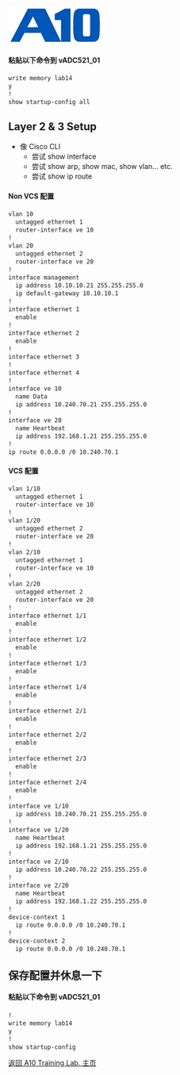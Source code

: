 ![](/Images/A10-NewLogos-Blue-NoReg-RGB-50.png)

#### 粘贴以下命令到 vADC521_01
```
write memory lab14
y
!
show startup-config all

```

## Layer 2 & 3 Setup
+ 像 Cisco CLI
  + 尝试 show interface
  + 尝试 show arp, show mac, show vlan... etc.
  + 尝试 show ip route

#### Non VCS 配置
```
vlan 10
  untagged ethernet 1
  router-interface ve 10
!
vlan 20
  untagged ethernet 2
  router-interface ve 20
!
interface management
  ip address 10.10.10.21 255.255.255.0
  ip default-gateway 10.10.10.1
!
interface ethernet 1
  enable
!
interface ethernet 2
  enable
!
interface ethernet 3
!
interface ethernet 4
!
interface ve 10
  name Data
  ip address 10.240.70.21 255.255.255.0
!
interface ve 20
  name Heartbeat
  ip address 192.168.1.21 255.255.255.0
!
ip route 0.0.0.0 /0 10.240.70.1

```

#### VCS 配置
```
vlan 1/10
  untagged ethernet 1
  router-interface ve 10
!
vlan 1/20
  untagged ethernet 2
  router-interface ve 20
!
vlan 2/10
  untagged ethernet 1
  router-interface ve 10
!
vlan 2/20
  untagged ethernet 2
  router-interface ve 20
!
interface ethernet 1/1
  enable
!
interface ethernet 1/2
  enable
!
interface ethernet 1/3
  enable
!
interface ethernet 1/4
  enable
!
interface ethernet 2/1
  enable
!
interface ethernet 2/2
  enable
!
interface ethernet 2/3
  enable
!
interface ethernet 2/4
  enable
!
interface ve 1/10
  ip address 10.240.70.21 255.255.255.0
!
interface ve 1/20
  name Heartbeat
  ip address 192.168.1.21 255.255.255.0
!
interface ve 2/10
  ip address 10.240.70.22 255.255.255.0
!
interface ve 2/20
  name Heartbeat
  ip address 192.168.1.22 255.255.255.0
!
device-context 1
  ip route 0.0.0.0 /0 10.240.70.1
!
device-context 2
  ip route 0.0.0.0 /0 10.240.70.1
```

## 保存配置并休息一下
#### 粘贴以下命令到 vADC521_01
```
!
write memory lab14
y
!
show startup-config

```


[返回 A10 Training Lab. 主页](https://github.com/borissiu/A10_Training_Lab)